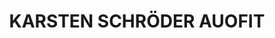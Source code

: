 ---
title: "KARSTEN SCHRÖDER AUOFIT"
url: /barsinghausen/karsten-schroeder-auofit/
shop: Autowerkstatt
---